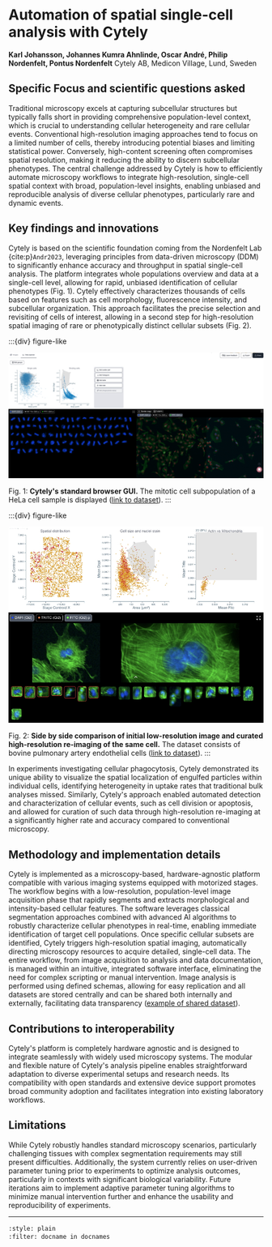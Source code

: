 # Automation of spatial single-cell analysis with Cytely
**Karl Johansson, Johannes Kumra Ahnlinde, Oscar André, Philip Nordenfelt, Pontus Nordenfelt**
Cytely AB, Medicon Village, Lund, Sweden

## Specific Focus and scientific questions asked
Traditional microscopy excels at capturing subcellular structures but typically falls short in providing comprehensive population-level context, which is crucial to understanding cellular heterogeneity and rare cellular events. Conventional high-resolution imaging approaches tend to focus on a limited number of cells, thereby introducing potential biases and limiting statistical power. Conversely, high-content screening often compromises spatial resolution, making it reducing the ability to discern subcellular phenotypes. The central challenge addressed by Cytely is how to efficiently automate microscopy workflows to integrate high-resolution, single-cell spatial context with broad, population-level insights, enabling unbiased and reproducible analysis of diverse cellular phenotypes, particularly rare and dynamic events.

## Key findings and innovations
Cytely is based on the scientific foundation coming from the Nordenfelt Lab {cite:p}`Andr2023`, leveraging principles from data-driven microscopy (DDM) to significantly enhance accuracy and throughput in spatial single-cell analysis. The platform integrates whole populations overview and data at a single-cell level, allowing for rapid, unbiased identification of cellular phenotypes (Fig. 1). Cytely effectively characterizes thousands of cells based on features such as cell morphology, fluorescence intensity, and subcellular organization. This approach facilitates the precise selection and revisiting of cells of interest, allowing in a second step for high-resolution spatial imaging of rare or phenotypically distinct cellular subsets (Fig. 2).


:::{div} figure-like

![Cytely's standard browser GUI](./cytely/cytely_01.jpg)

Fig. 1: **Cytely's standard browser GUI.** The mitotic cell subpopulation of a HeLa cell sample is displayed ([link to dataset](https://app.cytely.io/essential/81438ed6-48ee-412a-a2c5-03551edcad0c/results/shared)).
:::

:::{div} figure-like

![Cytely's standard browser GUI](./cytely/cytely_02.jpg)

Fig. 2: **Side by side comparison of initial low-resolution image and curated high-resolution re-imaging of the same cell.** The dataset consists of bovine pulmonary artery endothelial cells ([link to dataset](https://app.cytely.io/essential/5eb05c11-9fd6-4304-a2d2-4e4f8e323a61/results/shared)).
:::

In experiments investigating cellular phagocytosis, Cytely demonstrated its unique ability to visualize the spatial localization of engulfed particles within individual cells, identifying heterogeneity in uptake rates that traditional bulk analyses missed. Similarly, Cytely's approach enabled automated detection and characterization of cellular events, such as cell division or apoptosis, and allowed for curation of such data through high-resolution re-imaging at a  significantly higher rate and accuracy compared to conventional microscopy.

## Methodology and implementation details
Cytely is implemented as a microscopy-based, hardware-agnostic platform compatible with various imaging systems equipped with motorized stages. The workflow begins with a low-resolution, population-level image acquisition phase that rapidly segments and extracts morphological and intensity-based cellular features. The software leverages classical segmentation approaches combined with advanced AI algorithms to robustly characterize cellular phenotypes in real-time, enabling immediate identification of target cell populations.
Once specific cellular subsets are identified, Cytely triggers high-resolution spatial imaging, automatically directing microscopy resources to acquire detailed, single-cell data. The entire workflow, from image acquisition to analysis and data documentation, is managed within an intuitive, integrated software interface, eliminating the need for complex scripting or manual intervention.
Image analysis is performed using defined schemas, allowing for easy replication and all datasets are stored centrally and can be shared both internally and externally, facilitating data transparency ([example of shared dataset](https://app.cytely.io/essential/c4a8fe20-e879-47db-b202-e790c0e5fb14/results/shared)). 


## Contributions to interoperability
Cytely's platform is completely hardware agnostic and is designed to integrate seamlessly with widely used microscopy systems. The modular and flexible nature of Cytely's analysis pipeline enables straightforward adaptation to diverse experimental setups and research needs. Its compatibility with open standards and extensive device support promotes broad community adoption and facilitates integration into existing laboratory workflows.

## Limitations
While Cytely robustly handles standard microscopy scenarios, particularly challenging tissues with complex segmentation requirements may still present difficulties. Additionally, the system currently relies on user-driven parameter tuning prior to experiments to optimize analysis outcomes, particularly in contexts with significant biological variability. Future iterations aim to implement adaptive parameter tuning algorithms to minimize manual intervention further and enhance the usability and reproducibility of experiments.

----

```{bibliography}
:style: plain
:filter: docname in docnames
```